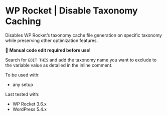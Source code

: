 #  WP Rocket | Disable Taxonomy Caching

Disables WP Rocket’s taxonomy cache file generation on specific taxonomy while preserving other optimization features.

📝 **Manual code edit required before use!**

Search for `EDIT THIS` and add the taxonomy name you want to exclude to the variable value as detailed in the inline comment.

To be used with:
* any setup

Last tested with:
* WP Rocket 3.6.x
* WordPress 5.4.x
